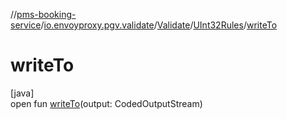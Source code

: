 //[pms-booking-service](../../../../index.md)/[io.envoyproxy.pgv.validate](../../index.md)/[Validate](../index.md)/[UInt32Rules](index.md)/[writeTo](write-to.md)

# writeTo

[java]\
open fun [writeTo](write-to.md)(output: CodedOutputStream)